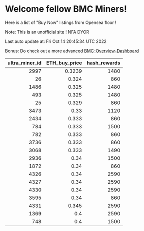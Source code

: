 # Welcome fellow BMC Miners!
Here is a list of "Buy Now" listings from Opensea floor !

Note: This is an unofficial site ! NFA DYOR

Last auto update at: Fri Oct 14 20:45:34 UTC 2022

Bonus: Do check out a more advanced [BMC-Overview-Dashboard](https://dune.com/defifunk/BMC-Overview-Dashboard)


|   ultra_miner_id |   ETH_buy_price |   hash_rewards |
|-----------------:|----------------:|---------------:|
|             2997 |          0.3239 |           1480 |
|               26 |          0.324  |            860 |
|             1486 |          0.325  |           1480 |
|              493 |          0.325  |           1480 |
|               25 |          0.329  |            860 |
|             3473 |          0.33   |           1120 |
|             2434 |          0.333  |            860 |
|              784 |          0.333  |           1500 |
|              782 |          0.333  |            860 |
|             3736 |          0.333  |            860 |
|             3068 |          0.333  |           1490 |
|             2936 |          0.34   |           1500 |
|             1872 |          0.34   |            860 |
|             4326 |          0.34   |           2590 |
|             4327 |          0.34   |           2590 |
|             4330 |          0.34   |           2590 |
|             3595 |          0.34   |            860 |
|             4331 |          0.345  |           2590 |
|             1369 |          0.4    |           2590 |
|              748 |          0.4    |           1500 |
